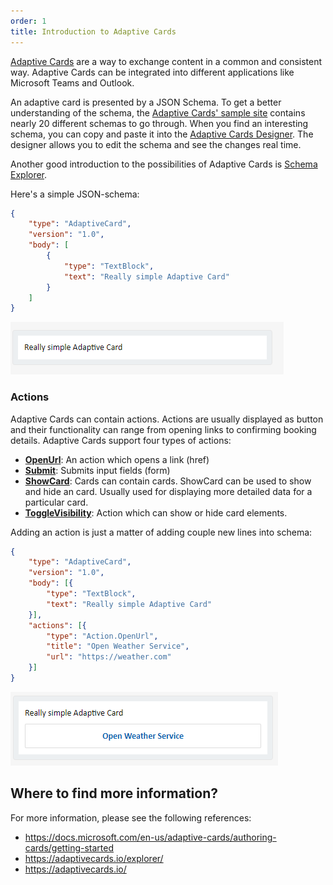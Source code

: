 ```yaml
---
order: 1
title: Introduction to Adaptive Cards
---
```


[Adaptive Cards](https://adaptivecards.io/) are a way to exchange content in a common and consistent way. Adaptive Cards can be integrated into different applications like Microsoft Teams and Outlook.

An adaptive card is presented by a JSON Schema. To get a better understanding of the schema, the [Adaptive Cards' sample site](https://adaptivecards.io/samples/) contains nearly 20 different schemas to go through. When you find an interesting schema, you can copy and paste it into the [Adaptive Cards Designer](https://adaptivecards.io/designer/). The designer allows you to edit the schema and see the changes real time.

Another good introduction to the possibilities of Adaptive Cards is [Schema Explorer](https://adaptivecards.io/explorer/).

Here's a simple JSON-schema:

```json {.line-numbers}
{
    "type": "AdaptiveCard",
    "version": "1.0",
    "body": [
        {
            "type": "TextBlock",
            "text": "Really simple Adaptive Card"
        }
    ]
}
```

![](2019-10-09-21-59-35.png)

### Actions

Adaptive Cards can contain actions. Actions are usually displayed as button and their functionality can range from opening links to confirming booking details. Adaptive Cards support four types of actions:

* **[OpenUrl](https://adaptivecards.io/explorer/Action.OpenUrl.html)**: An action which opens a link (href)
* **[Submit](https://adaptivecards.io/explorer/Action.Submit.html)**: Submits input fields (form)
* **[ShowCard](https://adaptivecards.io/explorer/Action.ShowCard.html)**: Cards can contain cards. ShowCard can be used to show and hide an card. Usually used for displaying more detailed data for a particular card.
* **[ToggleVisibility](https://adaptivecards.io/explorer/Action.ToggleVisibility.html)**: Action which can show or hide card elements.

Adding an action is just a matter of adding couple new lines into schema:

```json {.line-numbers}
{
	"type": "AdaptiveCard",
	"version": "1.0",
	"body": [{
		"type": "TextBlock",
		"text": "Really simple Adaptive Card"
	}],
	"actions": [{
		"type": "Action.OpenUrl",
		"title": "Open Weather Service",
		"url": "https://weather.com"
	}]
}
```

![](2019-10-09-21-59-53.png)

## Where to find more information?

For more information, please see the following references:

* https://docs.microsoft.com/en-us/adaptive-cards/authoring-cards/getting-started
* https://adaptivecards.io/explorer/
* https://adaptivecards.io/



